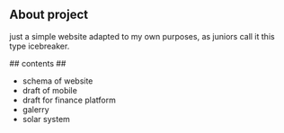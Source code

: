 ## About project ##
<p>just a simple website adapted to my own purposes, as juniors call it this type icebreaker.</p>
## contents ##
<ul>
<li> schema of website</li>
<li> draft of mobile </li>
<li> draft for finance platform </li>
<li> galerry </li>
<li> solar system</li>
</ul>

